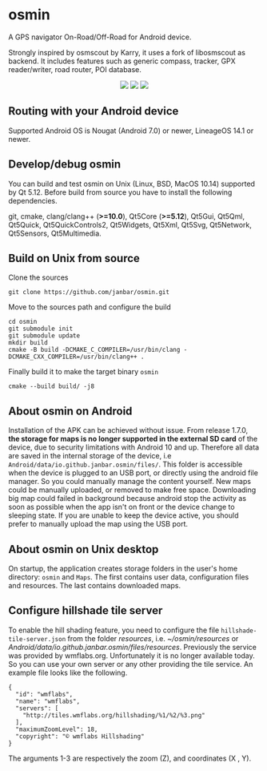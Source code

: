 # osmin
A GPS navigator On-Road/Off-Road for Android device.

Strongly inspired by osmscout by Karry, it uses a fork of libosmscout as backend. It includes features such as generic compass, tracker, GPX reader/writer, road router, POI database.

<p align="center">
  <img src="https://github.com/janbar/osmin/raw/master/screenshots/tracking.png"/>
  <img src="https://github.com/janbar/osmin/raw/master/screenshots/informations.png"/>
  <img src="https://github.com/janbar/osmin/raw/master/screenshots/routing.png"/>
<p>

## Routing with your Android device
Supported Android OS is Nougat (Android 7.0) or newer, LineageOS 14.1 or newer.

## Develop/debug osmin
You can build and test osmin on Unix (Linux, BSD, MacOS 10.14) supported by Qt 5.12. Before build from source you have to install the following dependencies.

git, cmake, clang/clang++ (**>=10.0**), Qt5Core (**>=5.12**), Qt5Gui, Qt5Qml, Qt5Quick, Qt5QuickControls2, Qt5Widgets, Qt5Xml, Qt5Svg, Qt5Network, Qt5Sensors, Qt5Multimedia.

## Build on Unix from source

Clone the sources
```
git clone https://github.com/janbar/osmin.git
```
Move to the sources path and configure the build
```
cd osmin
git submodule init
git submodule update
mkdir build
cmake -B build -DCMAKE_C_COMPILER=/usr/bin/clang -DCMAKE_CXX_COMPILER=/usr/bin/clang++ . 
```
Finally build it to make the target binary `osmin`
```
cmake --build build/ -j8
```

## About osmin on Android

Installation of the APK can be achieved without issue. From release 1.7.0, **the storage for maps is no longer supported in the external SD card** of the device, due to security limitations with Android 10 and up. Therefore all data are saved in the internal storage of the device, i.e `Android/data/io.github.janbar.osmin/files/`. This folder is accessible when the device is plugged to an USB port, or directly using the android file manager. So you could manually manage the content yourself. New maps could be manually uploaded, or removed to make free space.
Downloading big map could failed in background because android stop the activity as soon as possible when the app isn't on front or the device change to sleeping state. If you are unable to keep the device active, you should prefer to manually upload the map using the USB port.

## About osmin on Unix desktop

On startup, the application creates storage folders in the user's home directory: `osmin` and `Maps`. The first contains user data, configuration files and resources. The last contains downloaded maps.

## Configure hillshade tile server

To enable the hill shading feature, you need to configure the file `hillshade-tile-server.json` from the folder *resources*, i.e. *~/osmin/resources* or *Android/data/io.github.janbar.osmin/files/resources*. Previously the service was provided by wmflabs.org. Unfortunately it is no longer available today. So you can use your own server or any other providing the tile service. An example file looks like the following.
```
{
  "id": "wmflabs",
  "name": "wmflabs",
  "servers": [
    "http://tiles.wmflabs.org/hillshading/%1/%2/%3.png"
  ],
  "maximumZoomLevel": 18, 
  "copyright": "© wmflabs Hillshading"
}
```
The arguments 1-3 are respectively the zoom (Z), and coordinates (X , Y).

